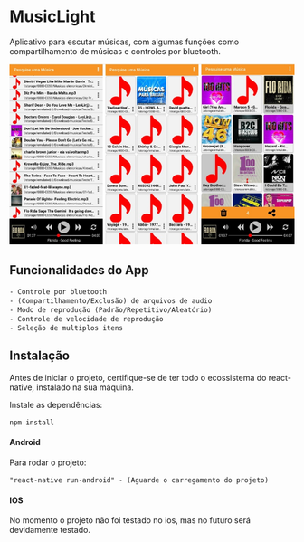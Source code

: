 # MusicLight

Aplicativo para escutar músicas, com algumas funções como compartilhamento de músicas e controles por bluetooth.       

![](https://github.com/csdccarneiro/musicLight/blob/master/images/github/SimulatorApp.jpg)

## Funcionalidades do App

```
- Controle por bluetooth
- (Compartilhamento/Exclusão) de arquivos de audio
- Modo de reprodução (Padrão/Repetitivo/Aleatório)
- Controle de velocidade de reprodução
- Seleção de multiplos itens
```

## Instalação

Antes de iniciar o projeto, certifique-se de ter todo o ecossistema do react-native, instalado na sua máquina. 

Instale as dependências:

```
npm install
```

#### Android

Para rodar o projeto:  

```
"react-native run-android" - (Aguarde o carregamento do projeto)
```

#### IOS

No momento o projeto não foi testado no ios, mas no futuro será devidamente testado.  





